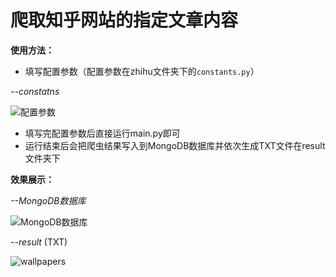 爬取知乎网站的指定文章内容
===
**使用方法：**
* 填写配置参数（配置参数在zhihu文件夹下的`constants.py`）

*--constatns*

![配置参数](https://github.com/pipipp/python_spider/blob/master/trunk/python_scripts/spiders/scrapy_crawler/cralwer_projects/zhihu/images/config.PNG)

* 填写完配置参数后直接运行main.py即可
* 运行结束后会把爬虫结果写入到MongoDB数据库并依次生成TXT文件在result文件夹下

**效果展示：**

*--MongoDB数据库*

![MongoDB数据库](https://github.com/pipipp/python_spider/blob/master/trunk/python_scripts/spiders/scrapy_crawler/cralwer_projects/zhihu/images/zhihu_MongoDB.PNG)

*--result* (TXT)

![wallpapers](https://github.com/pipipp/python_spider/blob/master/trunk/python_scripts/spiders/scrapy_crawler/cralwer_projects/zhihu/images/zhihu_folder.PNG)
